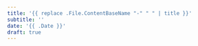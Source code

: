```yaml
---
title: '{{ replace .File.ContentBaseName "-" " " | title }}'
subtitle: ''
date: '{{ .Date }}'
draft: true
---
```

